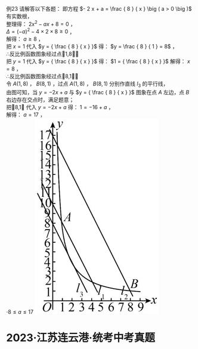 例23 请解答以下各题：
即方程 $- 2 x + a = \frac { 8 } { x } \big ( a > 0 \big )$ 有实数根，  
整理得： $2 x ^ { 2 } - a x + 8 = 0$ ，  
${ \Delta } = \left( - { a } \right) ^ { 2 } - 4 \times 2 \times 8 \geq 0$ ，  
解得： $a \geq 8$ ，  
把 $x = 1$ 代入 $y = { \frac { 8 } { x } }$ 得： $y = \frac { 8 } { 1 } = 8$ ，  
∴反比例函数图象经过点1,8，  
把 $y = 1$ 代入 $y = { \frac { 8 } { x } }$ 得： $1 = { \frac { 8 } { x } }$ 解得： $x = 8$ ，  
∴反比例函数图象经过点8,1，  
令 $A \left( 1 , 8 \right)$ ， $B \left( 8 , 1 \right)$ ，过点 $A \left( 1 , 8 \right)$ ， $B \left( 8 , 1 \right)$ 分别作直线 $l _ { 3 }$ 的平行线，  
由图可知，当 $y = - 2 x + a$ 与 $y = { \frac { 8 } { x } }$ 图象在点 $A$ 左边，点 $B$ 右边存在交点时，满足题意；  
把8,1 代入 $y = - 2 x + a$ 得： $1 = - 1 6 + a$ ，  
解得： $a = 1 7$ ，  
$\cdot 8 \leq a \leq 1 7$
![](<../../qs_image_DB/专题1-4_一文搞定反比例函数7个模型，13类题型（解析版）_/e3bfaa32ba39f3cfedd59f074c343e8ca0b77eb42a9fb61d56a0ddeccdd16b47.jpg>)
# 2023·江苏连云港·统考中考真题
